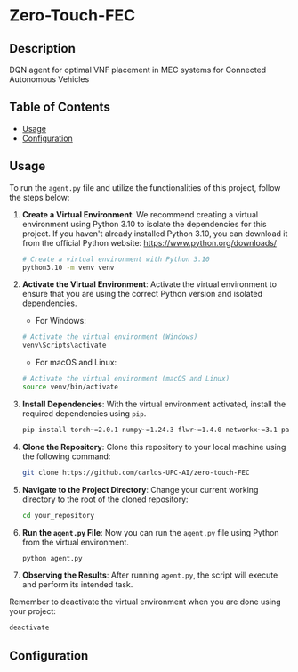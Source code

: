 # Zero-Touch-FEC


## Description

DQN agent for optimal VNF placement in MEC systems for Connected Autonomous Vehicles

## Table of Contents

- [Usage](#usage)
- [Configuration](#configuration)

## Usage

To run the `agent.py` file and utilize the functionalities of this project, follow the steps below:

1. **Create a Virtual Environment**: We recommend creating a virtual environment using Python 3.10 to isolate the dependencies for this project. If you haven't already installed Python 3.10, you can download it from the official Python website: https://www.python.org/downloads/

   ```bash
   # Create a virtual environment with Python 3.10
   python3.10 -m venv venv
   ```

2. **Activate the Virtual Environment**: Activate the virtual environment to ensure that you are using the correct Python version and isolated dependencies.

   - For Windows:

   ```bash
   # Activate the virtual environment (Windows)
   venv\Scripts\activate
   ```

   - For macOS and Linux:

   ```bash
   # Activate the virtual environment (macOS and Linux)
   source venv/bin/activate
   ```

3. **Install Dependencies**: With the virtual environment activated, install the required dependencies using `pip`.

   ```bash
   pip install torch~=2.0.1 numpy~=1.24.3 flwr~=1.4.0 networkx~=3.1 pandas~=2.0.2 gym~=0.21.0
   ```

4. **Clone the Repository**: Clone this repository to your local machine using the following command:

   ```bash
   git clone https://github.com/carlos-UPC-AI/zero-touch-FEC
   ```
   
5. **Navigate to the Project Directory**: Change your current working directory to the root of the cloned repository:

   ```bash
   cd your_repository
   ```

6. **Run the `agent.py` File**: Now you can run the `agent.py` file using Python from the virtual environment. 

   ```bash
   python agent.py 
   ```

7. **Observing the Results**: After running `agent.py`, the script will execute and perform its intended task. 

Remember to deactivate the virtual environment when you are done using your project:

```bash
deactivate
```

   
## Configuration


